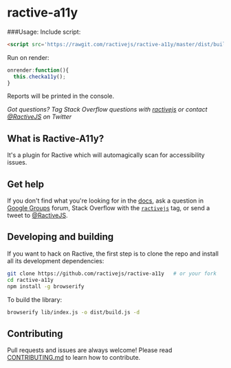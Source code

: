 # ractive-a11y

###Usage:
Include script:
```html
<script src='https://rawgit.com/ractivejs/ractive-a11y/master/dist/build.js' type='text/javascript'></script>
```
Run on render:
```javascript
onrender:function(){
  this.checka11y();
}
```
Reports will be printed in the console.


*Got questions? Tag Stack Overflow questions with [ractivejs](http://stackoverflow.com/questions/tagged/ractivejs) or contact [@RactiveJS](http://twitter.com/RactiveJS) on Twitter*


## What is Ractive-A11y?

It's a plugin for Ractive which will automagically scan for accessibility issues.


## Get help

If you don't find what you're looking for in the [docs](http://docs.ractivejs.org/latest), ask a question in [Google Groups](https://groups.google.com/forum/#!forum/ractive-js) forum, Stack Overflow with the [`ractivejs`](http://stackoverflow.com/questions/tagged/ractivejs) tag, or send a tweet to [@RactiveJS](http://twitter.com/RactiveJS).


## Developing and building

If you want to hack on Ractive, the first step is to clone the repo and install all its development dependencies:

```bash
git clone https://github.com/ractivejs/ractive-a11y   # or your fork
cd ractive-a11y
npm install -g browserify
```

To build the library:

```bash
browserify lib/index.js -o dist/build.js -d
```


## Contributing

Pull requests and issues are always welcome! Please read [CONTRIBUTING.md](https://github.com/ractivejs/ractive/blob/master/CONTRIBUTING.md) to learn how to contribute.
